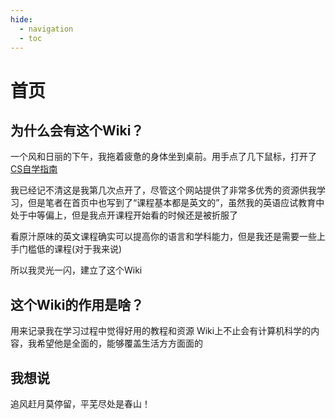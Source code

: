 ```yaml
---
hide:
  - navigation
  - toc
---
```

# 首页
## 为什么会有这个Wiki？
一个风和日丽的下午，我拖着疲惫的身体坐到桌前。用手点了几下鼠标，打开了[CS自学指南](https://csdiy.wiki/)

我已经记不清这是我第几次点开了，尽管这个网站提供了非常多优秀的资源供我学习，但是笔者在首页中也写到了“课程基本都是英文的”，虽然我的英语应试教育中处于中等偏上，但是我点开课程开始看的时候还是被折服了

看原汁原味的英文课程确实可以提高你的语言和学科能力，但是我还是需要一些上手门槛低的课程(对于我来说)

所以我灵光一闪，建立了这个Wiki

## 这个Wiki的作用是啥？
用来记录我在学习过程中觉得好用的教程和资源
Wiki上不止会有计算机科学的内容，我希望他是全面的，能够覆盖生活方方面面的
## 我想说
追风赶月莫停留，平芜尽处是春山！